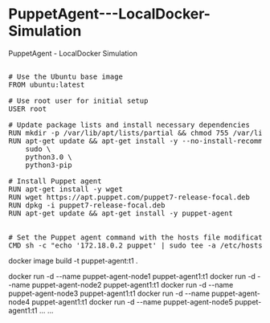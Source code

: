 # PuppetAgent---LocalDocker-Simulation
PuppetAgent - LocalDocker Simulation
<pre>

# Use the Ubuntu base image
FROM ubuntu:latest

# Use root user for initial setup
USER root

# Update package lists and install necessary dependencies
RUN mkdir -p /var/lib/apt/lists/partial && chmod 755 /var/lib/apt/lists/partial
RUN apt-get update && apt-get install -y --no-install-recommends \
    sudo \
    python3.0 \
    python3-pip

# Install Puppet agent
RUN apt-get install -y wget
RUN wget https://apt.puppet.com/puppet7-release-focal.deb
RUN dpkg -i puppet7-release-focal.deb
RUN apt-get update && apt-get install -y puppet-agent


# Set the Puppet agent command with the hosts file modification as the entry point
CMD sh -c "echo '172.18.0.2 puppet' | sudo tee -a /etc/hosts > /dev/null && sudo /opt/puppetlabs/bin/puppet agent --no-daemonize --verbose"
</pre>
docker image build -t puppet-agent:t1 .

docker run -d --name puppet-agent-node1  puppet-agent1:t1
docker run -d --name puppet-agent-node2  puppet-agent1:t1
docker run -d --name puppet-agent-node3  puppet-agent1:t1
docker run -d --name puppet-agent-node4  puppet-agent1:t1
docker run -d --name puppet-agent-node5  puppet-agent1:t1
...
...
